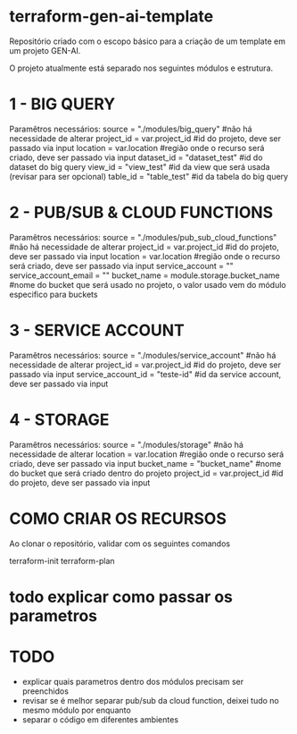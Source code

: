 # terraform-gen-ai-template
Repositório criado com o escopo básico para a criação de um template em um projeto GEN-AI.

O projeto atualmente está separado nos seguintes módulos e estrutura.

# 1 - BIG QUERY
Paramêtros necessários:
source       = "./modules/big_query"    #não há necessidade de alterar
project_id   = var.project_id           #id do projeto, deve ser passado via input
location     = var.location             #região onde o recurso será criado, deve ser passado via input
dataset_id   = "dataset_test"           #id do dataset do big query
view_id      = "view_test"              #id da view que será usada (revisar para ser opcional)
table_id     = "table_test"             #id da tabela do big query

# 2 - PUB/SUB & CLOUD FUNCTIONS
Paramêtros necessários:
source                = "./modules/pub_sub_cloud_functions"   #não há necessidade de alterar
project_id            = var.project_id                        #id do projeto, deve ser passado via input
location              = var.location                          #região onde o recurso será criado, deve ser passado via input
service_account       = ""
service_account_email = ""
bucket_name           = module.storage.bucket_name            #nome do bucket que será usado no projeto, o valor usado vem do módulo especifico para buckets
  
# 3 - SERVICE ACCOUNT
Paramêtros necessários:
source             = "./modules/service_account"   #não há necessidade de alterar
project_id         = var.project_id                #id do projeto, deve ser passado via input
service_account_id = "teste-id"                    #id da service account, deve ser passado via input

# 4 - STORAGE
Paramêtros necessários:
source       = "./modules/storage"   #não há necessidade de alterar
location     = var.location          #região onde o recurso será criado, deve ser passado via input
bucket_name  = "bucket_name"         #nome do bucket que será criado dentro do projeto
project_id   = var.project_id        #id do projeto, deve ser passado via input

# COMO CRIAR OS RECURSOS
Ao clonar o repositório, validar com os seguintes comandos

terraform-init
terraform-plan
# todo explicar como passar os parametros

# TODO
- explicar quais parametros dentro dos módulos precisam ser preenchidos
- revisar se é melhor separar pub/sub da cloud function, deixei tudo no mesmo módulo por enquanto
- separar o código em diferentes ambientes
